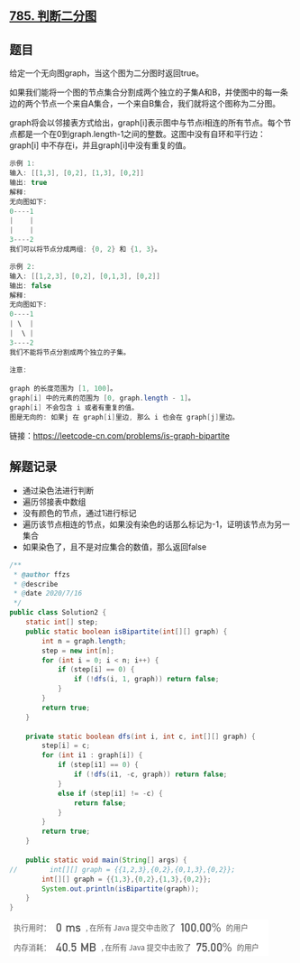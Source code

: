 ## [785. 判断二分图](https://leetcode-cn.com/problems/is-graph-bipartite/)

## 题目

给定一个无向图graph，当这个图为二分图时返回true。

如果我们能将一个图的节点集合分割成两个独立的子集A和B，并使图中的每一条边的两个节点一个来自A集合，一个来自B集合，我们就将这个图称为二分图。

graph将会以邻接表方式给出，graph[i]表示图中与节点i相连的所有节点。每个节点都是一个在0到graph.length-1之间的整数。这图中没有自环和平行边： graph[i] 中不存在i，并且graph[i]中没有重复的值。



```java
示例 1:
输入: [[1,3], [0,2], [1,3], [0,2]]
输出: true
解释: 
无向图如下:
0----1
|    |
|    |
3----2
我们可以将节点分成两组: {0, 2} 和 {1, 3}。
```

```java
示例 2:
输入: [[1,2,3], [0,2], [0,1,3], [0,2]]
输出: false
解释: 
无向图如下:
0----1
| \  |
|  \ |
3----2
我们不能将节点分割成两个独立的子集。
```

```java
注意:

graph 的长度范围为 [1, 100]。
graph[i] 中的元素的范围为 [0, graph.length - 1]。
graph[i] 不会包含 i 或者有重复的值。
图是无向的: 如果j 在 graph[i]里边, 那么 i 也会在 graph[j]里边。
```



链接：https://leetcode-cn.com/problems/is-graph-bipartite



## 解题记录

+ 通过染色法进行判断
+ 遍历邻接表中数组
+ 没有颜色的节点，通过1进行标记
+ 遍历该节点相连的节点，如果没有染色的话那么标记为-1，证明该节点为另一集合
+ 如果染色了，且不是对应集合的数值，那么返回false

```java
/**
 * @author ffzs
 * @describe
 * @date 2020/7/16
 */
public class Solution2 {
    static int[] step;
    public static boolean isBipartite(int[][] graph) {
        int n = graph.length;
        step = new int[n];
        for (int i = 0; i < n; i++) {
            if (step[i] == 0) {
                if (!dfs(i, 1, graph)) return false;
            }
        }
        return true;
    }

    private static boolean dfs(int i, int c, int[][] graph) {
        step[i] = c;
        for (int i1 : graph[i]) {
            if (step[i1] == 0) {
                if (!dfs(i1, -c, graph)) return false;
            }
            else if (step[i1] != -c) {
                return false;
            }
        }
        return true;
    }

    public static void main(String[] args) {
//        int[][] graph = {{1,2,3},{0,2},{0,1,3},{0,2}};
        int[][] graph = {{1,3},{0,2},{1,3},{0,2}};
        System.out.println(isBipartite(graph));
    }
}

```



![image-20200716101447219](README.assets/image-20200716101447219.png)